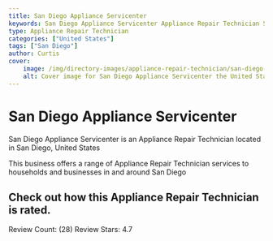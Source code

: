 ```yaml
---
title: San Diego Appliance Servicenter
keywords: San Diego Appliance Servicenter Appliance Repair Technician San Diego United States 
type: Appliance Repair Technician 
categories: ["United States"]
tags: ["San Diego"]
author: Curtis
cover:
    image: /img/directory-images/appliance-repair-technician/san-diego-appliance-servicenter.webp
    alt: Cover image for San Diego Appliance Servicenter the United States based Appliance Repair Technician servicing San Diego 
---
```


# San Diego Appliance Servicenter
San Diego Appliance Servicenter is an Appliance Repair Technician located in San Diego, United States

This business offers a range of Appliance Repair Technician services to households and businesses in and around San Diego

## Check out how this Appliance Repair Technician is rated.
Review Count: (28)
Review Stars: 4.7
